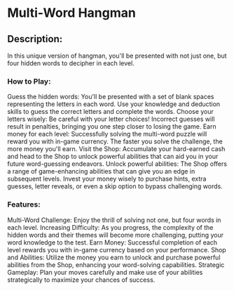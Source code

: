 # Multi-Word Hangman
## Description:

In this unique version of hangman, you'll be presented with not just one, but four hidden words to decipher in each level.

### How to Play:

Guess the hidden words: You'll be presented with a set of blank spaces representing the letters in each word. Use your knowledge and deduction skills to guess the correct letters and complete the words.
Choose your letters wisely: Be careful with your letter choices! Incorrect guesses will result in penalties, bringing you one step closer to losing the game.
Earn money for each level: Successfully solving the multi-word puzzle will reward you with in-game currency. The faster you solve the challenge, the more money you'll earn.
Visit the Shop: Accumulate your hard-earned cash and head to the Shop to unlock powerful abilities that can aid you in your future word-guessing endeavors.
Unlock powerful abilities: The Shop offers a range of game-enhancing abilities that can give you an edge in subsequent levels. Invest your money wisely to purchase hints, extra guesses, letter reveals, or even a skip option to bypass challenging words.


### Features:

Multi-Word Challenge: Enjoy the thrill of solving not one, but four words in each level.
Increasing Difficulty: As you progress, the complexity of the hidden words and their themes will become more challenging, putting your word knowledge to the test.
Earn Money: Successful completion of each level rewards you with in-game currency based on your performance.
Shop and Abilities: Utilize the money you earn to unlock and purchase powerful abilities from the Shop, enhancing your word-solving capabilities.
Strategic Gameplay: Plan your moves carefully and make use of your abilities strategically to maximize your chances of success.